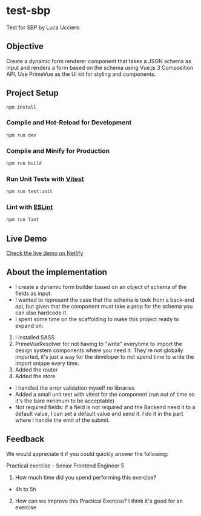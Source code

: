 # test-sbp

Test for SBP by Luca Ucciero

## Objective

Create a dynamic form renderer component that takes a JSON schema as input and
renders a form based on the schema using Vue.js 3 Composition API. Use PrimeVue as
the UI kit for styling and components.

## Project Setup

```sh
npm install
```

### Compile and Hot-Reload for Development

```sh
npm run dev
```

### Compile and Minify for Production

```sh
npm run build
```

### Run Unit Tests with [Vitest](https://vitest.dev/)

```sh
npm run test:unit
```

### Lint with [ESLint](https://eslint.org/)

```sh
npm run lint
```
## Live Demo
[Check the live demo on Netlify](https://incomparable-selkie-bed6c6.netlify.app/)

## About the implementation

- I create a dynamic form builder based on an object of schema of the fields as input.
- I wanted to represent the case that the schema is took from a back-end api, but given that the component must take a prop for the schema you can also hardcode it.
- I spent some time on the scaffolding to make this project ready to expand on:
1. I installed SASS
2. PrimeVueResolver for not having to "write" everytime to import the design system components where you need it. They're not globally imported, it's just a way for the developer to not spend time to write the import snippe every time.
3. Added the router
4. Added the store
- I handled the error validation myself no libraries
- Added a small unit test with vitest for the component (run out of time so it's the bare minimum to be acceptable)
- Not required fields: if a field is not required and the Backend need it to a default value, I can set a default value and send it. I do it in the part where I handle the emit of the submit.

## Feedback

We would appreciate it if you could quickly answer the following:

Practical exercise - Senior Frontend Engineer 5

1. How much time did you spend performing this exercise?

-   4h to 5h

2. How can we improve this Practical Exercise?
   I think it's good for an exercise
